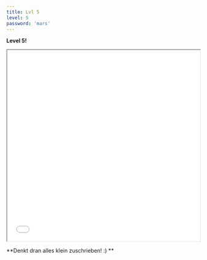 ```yaml
---
title: Lvl 5
level: 5
password: 'mars'
---
```


**Level 5!**
<iframe src='public/Level5.png' width='100%' height='500px'>

<iframe width="1424" height="582" src="https://www.youtube.com/embed/CduA0TULnow" title="YouTube video player" frameborder="0" allow="accelerometer; autoplay; clipboard-write; encrypted-media; gyroscope; picture-in-picture" allowfullscreen></iframe>

**Denkt dran alles klein zuschrieben! :) **

